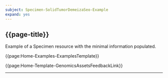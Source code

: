 ```yaml
---
subject: Specimen-SolidTumorDemeizaSeo-Example
expand: yes
---
```



## {{page-title}}

Example of a Specimen resource with the minimal information populated.

{{page:Home-Examples-ExamplesTemplate}}


<div id="Feedback" class="tabcontent">
{{page:Home-Template-GenomicsAssetsFeedbackLink}}
</div>

---